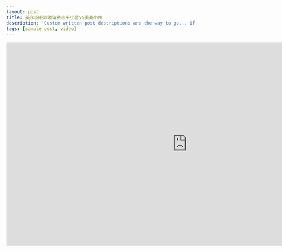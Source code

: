 ```yaml
---
layout: post
title: 英东羽毛球邀请赛志平小哲VS美美小伟
description: "Custom written post descriptions are the way to go... if you're not lazy."
tags: [sample post, video]
---
```

<iframe frameborder="0" width="960" height="540" src="http://player.youku.com/embed/XNDI5MTM1NTM2MA==" allowfullscreen></iframe>
